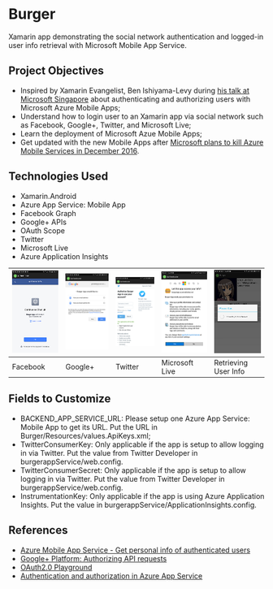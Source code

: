 # Burger
Xamarin app demonstrating the social network authentication and logged-in user info retrieval with Microsoft Mobile App Service.

## Project Objectives
- Inspired by Xamarin Evangelist, Ben Ishiyama-Levy during [his talk at Microsoft Singapore](https://www.meetup.com/SingaporeMobileDev/events/234494626/) about authenticating and authorizing users with Microsoft Azure Mobile Apps;
- Understand how to login user to an Xamarin app via social network such as Facebook, Google+, Twitter, and Microsoft Live;
- Learn the deployment of Microsoft Azue Mobile Apps;
- Get updated with the new Mobile Apps after [Microsoft plans to kill Azure Mobile Services in December 2016](http://venturebeat.com/2016/05/10/microsoft-killing-azure-mobile-services-in-december-will-migrate-sites-to-app-service-starting-september-1/).

## Technologies Used
- Xamarin.Android
- Azure App Service: Mobile App
- Facebook Graph
- Google+ APIs
- OAuth Scope
- Twitter
- Microsoft Live
- Azure Application Insights

| ![Facebook Login](github-images/facebook-login.png?raw=true) | ![Google+ Login](github-images/google-plus-login.png?raw=true) | ![Twitter Login](github-images/twitter-login.png?raw=true) | ![Microsoft Live Login](github-images/microsoft-live-login.png?raw=true) | ![Retrieving User Info](github-images/retrieving-info.png?raw=true) |
| --- | --- | --- | --- | --- |
| Facebook | Google+ | Twitter | Microsoft Live | Retrieving User Info |

## Fields to Customize
- BACKEND_APP_SERVICE_URL: Please setup one Azure App Service: Mobile App to get its URL. Put the URL in Burger/Resources/values.ApiKeys.xml;
- TwitterConsumerKey: Only applicable if the app is setup to allow logging in via Twitter. Put the value from Twitter Developer in burgerappService/web.config.
- TwitterConsumerSecret: Only applicable if the app is setup to allow logging in via Twitter. Put the value from Twitter Developer in burgerappService/web.config.
- InstrumentationKey: Only applicable if the app is using Azure Application Insights. Put the value in burgerappService/ApplicationInsights.config.

## References
- [Azure Mobile App Service - Get personal info of authenticated users](http://social.technet.microsoft.com/wiki/contents/articles/34290.azure-mobile-app-service-get-personal-info-of-authenticated-users.aspx)
- [Google+ Platform: Authorizing API requests](https://developers.google.com/+/web/api/rest/oauth)
- [OAuth2.0 Playground](https://developers.google.com/oauthplayground/)
- [Authentication and authorization in Azure App Service](https://azure.microsoft.com/en-us/documentation/articles/app-service-authentication-overview/)